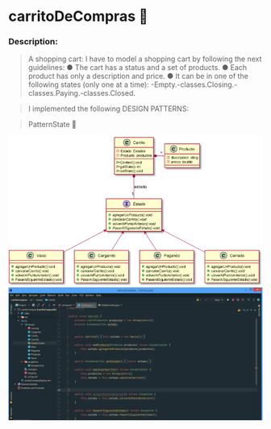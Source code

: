 # carritoDeCompras :money_with_wings:

### Description:

>A shopping cart: I have to model a shopping cart by following
>the next guidelines:
>● The cart has a status and a set of products. 
>● Each product has only a description and price. 
>● It can be in one of the following states (only one at a time): -Empty.-classes.Closing.-classes.Paying.-classes.Closed.


>I implemented the following DESIGN PATTERNS:

>PatternState :door:

![imagenes](https://github.com/celfiew/carritoDeCompras/blob/main/src/classes/car.png)
![imagenes](https://github.com/celfiew/carritoDeCompras/blob/main/src/classes/carState.png)
